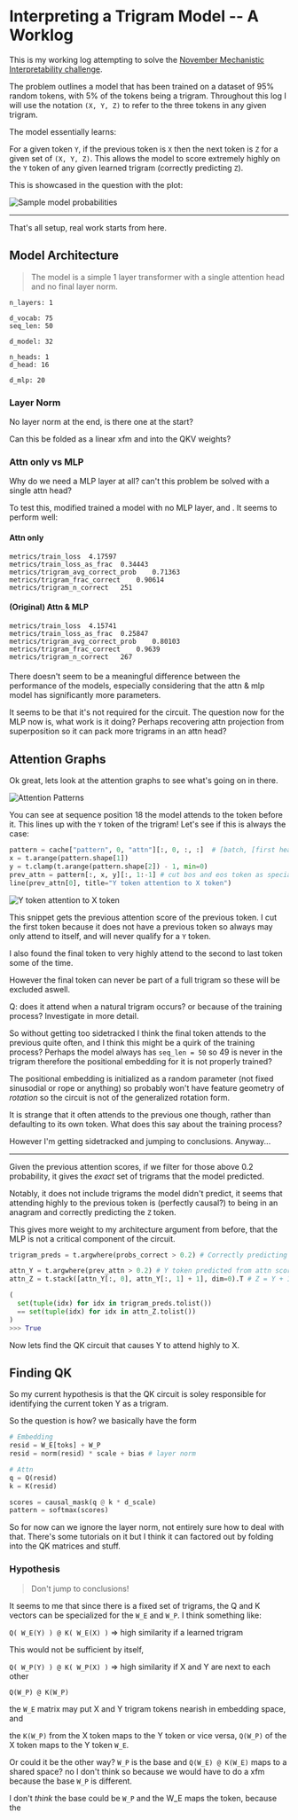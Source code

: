 # Interpreting a Trigram Model -- A Worklog

This is my working log attempting to solve the [November Mechanistic Interpretability challenge](https://arena3-chapter1-transformer-interp.streamlit.app/~/+/Monthly_Algorithmic_Problems#trigrams-november-2024).

The problem outlines a model that has been trained on a dataset of 95% random tokens, with 5% of the tokens being a trigram. Throughout this log I will use the notation `(X, Y, Z)` to refer to the three tokens in any given trigram.

The model essentially learns:

For a given token `Y`, if the previous token is `X` then the next token is `Z` for a given set of `(X, Y, Z)`. This allows the model to score extremely highly on the `Y` token of any given learned trigram (correctly predicting `Z`).

This is showcased in the question with the plot:

![Sample model probabilities](../assets/trigram_worklog/sample_probs.png)

______________________________________________________________________

That's all setup, real work starts from here.

## Model Architecture

> The model is a simple 1 layer transformer with a single attention head and no final layer norm.

```
n_layers: 1

d_vocab: 75
seq_len: 50

d_model: 32

n_heads: 1
d_head: 16

d_mlp: 20
```

### Layer Norm

No layer norm at the end, is there one at the start?

Can this be folded as a linear xfm and into the QKV weights?

### Attn only vs MLP

Why do we need a MLP layer at all? can't this problem be solved with a single attn head?

To test this, modified trained a model with no MLP layer, and . It seems to perform well:

#### Attn only

```
metrics/train_loss	4.17597
metrics/train_loss_as_frac	0.34443
metrics/trigram_avg_correct_prob	0.71363
metrics/trigram_frac_correct	0.90614
metrics/trigram_n_correct	251
```

#### (Original) Attn & MLP

```
metrics/train_loss	4.15741
metrics/train_loss_as_frac	0.25847
metrics/trigram_avg_correct_prob	0.80103
metrics/trigram_frac_correct	0.9639
metrics/trigram_n_correct	267
```

#### 

There doesn't seem to be a meaningful difference between the performance of the models, especially considering that the attn & mlp model has significantly more parameters.

It seems to be that it's not required for the circuit. The question now for the MLP now is, what work is it doing? Perhaps recovering attn projection from superposition so it can pack more trigrams in an attn head?

## Attention Graphs

Ok great, lets look at the attention graphs to see what's going on in there.

![Attention Patterns](../assets/trigram_worklog/trigram_attn_pattern.png)

You can see at sequence position 18 the model attends to the token before it. This lines up with the `Y` token of the trigram! Let's see if this is always the case:

```python
pattern = cache["pattern", 0, "attn"][:, 0, :, :]  # [batch, [first head], seq_q, seq_k]
x = t.arange(pattern.shape[1])
y = t.clamp(t.arange(pattern.shape[2]) - 1, min=0)
prev_attn = pattern[:, x, y][:, 1:-1] # cut bos and eos token as special cases.
line(prev_attn[0], title="Y token attention to X token")
```

![Y token attention to X token](../assets/trigram_worklog/bar_y_attn_x.png)

This snippet gets the previous attention score of the previous token. I cut the first token because it does not have a previous token so always may only attend to itself, and will never qualify for a `Y` token.

I also found the final token to very highly attend to the second to last token some of the time.

However the final token can never be part of a full trigram so these will be excluded aswell.

Q: does it attend when a natural trigram occurs? or because of the training process? Investigate in more detail.

So without getting too sidetracked I think the final token attends to the previous quite often, and I think this might be a quirk of the training process? Perhaps the model always has `seq_len = 50` so 49 is never in the trigram therefore the positional embedding for it is not properly trained?

The positional embedding is initialized as a random parameter (not fixed sinusodial or rope or anything) so probably won't have feature geometry of _rotation_ so the circuit is not of the generalized rotation form.

It is strange that it often attends to the previous one though, rather than defaulting to its own token. What does this say about the training process?

However I'm getting sidetracked and jumping to conclusions. Anyway...

---

Given the previous attention scores, if we filter for those above 0.2 probability, it gives the _exact_ set of trigrams that the model predicted.

Notably, it does not include trigrams the model didn't predict, it seems that attending highly to the previous token is (perfectly causal?) to being in an anagram and correctly predicting the `Z` token.

This gives more weight to my architecture argument from before, that the MLP is not a critical component of the circuit.

```python
trigram_preds = t.argwhere(probs_correct > 0.2) # Correctly predicting logits (Z token)

attn_Y = t.argwhere(prev_attn > 0.2) # Y token predicted from attn scores
attn_Z = t.stack([attn_Y[:, 0], attn_Y[:, 1] + 1], dim=0).T # Z = Y + 1

(
  set(tuple(idx) for idx in trigram_preds.tolist())
  == set(tuple(idx) for idx in attn_Z.tolist())
)
>>> True
```

Now lets find the QK circuit that causes Y to attend highly to X.

## Finding QK

So my current hypothesis is that the QK circuit is soley responsible for identifying the current token Y as a trigram.

So the question is how? we basically have the form

```python
# Embedding
resid = W_E[toks] + W_P
resid = norm(resid) * scale + bias # layer norm

# Attn
q = Q(resid)
k = K(resid)

scores = causal_mask(q @ k * d_scale)
pattern = softmax(scores)
```

So for now can we ignore the layer norm, not entirely sure how to deal with that. There's some tutorials on it but I think it can factored out by folding into the QK matrices and stuff.

### Hypothesis

> Don't jump to conclusions!

It seems to me that since there is a fixed set of trigrams, the Q and K vectors can be specialized for the `W_E` and `W_P`. I think something like:

`Q( W_E(Y) ) @ K( W_E(X) )` => high similarity if a learned trigram

This would not be sufficient by itself, 

`Q( W_P(Y) ) @ K( W_P(X) )` => high similarity if X and Y are next to each other


`Q(W_P) @ K(W_P)`

 the `W_E` matrix may put X and Y trigram tokens nearish in embedding space, and 

the `K(W_P)` from the X token maps to the Y token or vice versa, `Q(W_P)` of the X token maps to the Y token `W_E`.

Or could it be the other way? `W_P` is the base and `Q(W_E) @ K(W_E)` maps to a shared space? no I don't think so because we would have to do a xfm because the base `W_P` is different.

I don't _think_ the base could be `W_P` and the W_E maps the token, because the 

